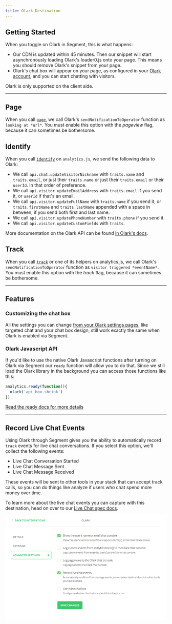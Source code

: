 ```yaml
---
title: Olark Destination
---
```


## Getting Started

When you toggle on Olark in Segment, this is what happens:

+ Our CDN is updated within 45 minutes. Then our snippet will start asynchronously loading Olark's loader0.js onto your page. This means you should remove Olark's snippet from your page.
+ Olark's chat box will appear on your page, as configured in your [Olark account](http://www.olark.com/?r=qhl4tltg), and you can start chatting with visitors.

Olark is only supported on the client side.

- - -

## Page

When you call [`page`](/docs/connections/spec/page/), we call Olark's `sendNotificationToOperator` function as `looking at *url*`. You must enable this option with the *pageview* flag, because it can sometimes be bothersome.


## Identify

When you call [`identify`](/docs/connections/spec/identify/) on `analytics.js`, we send the following data to Olark:

* We call `api.chat.updateVisitorNickname` with `traits.name` and `traits.email`, or just their `traits.name` or just their `traits.email` or their `userId`. In that order of preference.
* We call `api.visitor.updateEmailAddress` with `traits.email` if you send it, or `userId` if that's an email.
* We call `api.visitor.updateFullName` with `traits.name` if you send it, or `traits.firstName` and `traits.lastName` appended with a space in between, if you send both first and last name.
* We call `api.visitor.updatePhoneNumber` with `traits.phone` if you send it.
* We call `api.visitor.updateCustomFields` with `traits`.

More documentation on the Olark API can be found [in Olark's docs](https://www.olark.com/documentation?r=qhl4tltg).

## Track

When you call [`track`](/docs/connections/spec/track/) or one of its helpers on analytics.js, we call Olark's `sendNotificationToOperator` function as `visitor triggered *eventName*`. You must enable this option with the *track* flag, because it can sometimes be bothersome.

- - -

## Features

### Customizing the chat box

All the settings you can change [from your Olark settings pages](https://www.olark.com/help/customize), like targeted chat and your chat box design, still work exactly the same when Olark is enabled via Segment.

### Olark Javascript API

If you'd like to use the native Olark Javascript functions after turning on Olark via Segment our `ready` function will allow you to do that. Since we still load the Olark library in the background you can access those functions like this:

```js
analytics.ready(function(){
  olark('api.box.shrink')
});
```

[Read the ready docs for more details](/docs/connections/sources/catalog/libraries/website/javascript/#ready)

- - -


## Record Live Chat Events

Using Olark through Segment gives you the ability to automatically record `track` events for live chat conversations. If you select this option, we'll collect the following events:

* Live Chat Conversation Started
* Live Chat Message Sent
* Live Chat Message Received

These events will be sent to other tools in your stack that can accept track calls, so you can do things like analyze if users who chat spend more money over time.

To learn more about the live chat events you can capture with this destination, head on over to our [Live Chat spec docs](/docs/connections/spec/live-chat/).

![Turn on Olark](images/olarklivechat.png)
